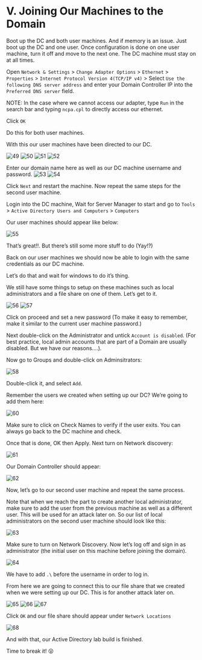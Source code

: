 # V. Joining Our Machines to the Domain

Boot up the DC and both user machines. And if memory is an issue. Just boot up the DC and one user. Once configuration is done on one user machine, turn it off and move to the next one. The DC machine must stay on at all times.

Open `Network & Settings` > `Change Adapter Options` > `Ethernet` > `Properties` > `Internet Protocol Version 4(TCP/IP v4)` > Select `Use the following DNS server address` and enter your Domain Controller IP into the `Preferred DNS server` field. 

NOTE: In the case where we cannot access our adapter,  type  `Run` in the search bar and typing `ncpa.cpl` to directly access our ethernet.

Click `OK`

Do this for both user machines.

With this our user machines have been directed to our DC.

![49](https://github.com/w1zzl3-06/TCM-Practical-Ethical-Hacking-Notes/assets/141921425/7cd419a8-bf0e-4ffb-a3dc-e3d244351854)
![50](https://github.com/w1zzl3-06/TCM-Practical-Ethical-Hacking-Notes/assets/141921425/aab0d273-694b-44c4-a8ba-16dec246a670)
![51](https://github.com/w1zzl3-06/TCM-Practical-Ethical-Hacking-Notes/assets/141921425/7d6791c7-029d-4f90-b437-5c50fb3e2897)
![52](https://github.com/w1zzl3-06/TCM-Practical-Ethical-Hacking-Notes/assets/141921425/b832b5c1-2651-4a43-aa81-4a6e20716f9e)

Enter our domain name here as well as our DC machine username and password.
![53](https://github.com/w1zzl3-06/TCM-Practical-Ethical-Hacking-Notes/assets/141921425/90fc82e0-6f75-4e9c-a985-6e0c6bcc1dcd)
![54](https://github.com/w1zzl3-06/TCM-Practical-Ethical-Hacking-Notes/assets/141921425/81699f8c-898b-4a8f-bb9c-fad6280f2737)


Click `Next` and restart the machine. Now repeat the same steps for the second user machine.

Login into the DC machine, Wait for Server Manager to start and go to `Tools` > `Active Directory Users and Computers` > `Computers`

Our user machines should appear like below:

![55](https://github.com/w1zzl3-06/TCM-Practical-Ethical-Hacking-Notes/assets/141921425/3384e2f6-2de7-4cd7-b190-362ca4988dbd)

That’s great!!. But there’s still some more stuff to do (Yay!?)

Back on our user machines we should now be able to login with the same credentials as our DC machine.

Let’s do that and wait for windows to do it’s thing.

We still have some things to setup on these machines such as local administrators and a file share on one of them. Let’s get to it.

![56](https://github.com/w1zzl3-06/TCM-Practical-Ethical-Hacking-Notes/assets/141921425/39c81db5-d8a3-4e00-875a-960dfb9eb882)
![57](https://github.com/w1zzl3-06/TCM-Practical-Ethical-Hacking-Notes/assets/141921425/0c518587-d898-4e0a-86a8-08580cd7bdab)

Click on proceed and set a new password (To make it easy to remember, make it similar to the current user machine password.)

Next double-click on the Administrator and untick `Account is disabled`. (For best practice, local admin accounts that are part of a Domain are usually disabled. But we have our reasons….).

Now go to Groups and double-click on Adminsitrators:

![58](https://github.com/w1zzl3-06/TCM-Practical-Ethical-Hacking-Notes/assets/141921425/c3316496-d050-4b31-9532-2f4a51ef84a4)

Double-click it, and select `Add`. 

Remember the users we created when setting up our DC? We’re going to add them here:

![60](https://github.com/w1zzl3-06/TCM-Practical-Ethical-Hacking-Notes/assets/141921425/33397b0c-2bf8-4cba-a2dc-882710239076)

Make sure to click on Check Names to verify if the user exits. You can always go back to the DC machine and check. 

Once that is done, OK then Apply. Next turn on Network discovery:

![61](https://github.com/w1zzl3-06/TCM-Practical-Ethical-Hacking-Notes/assets/141921425/ecb03fde-e496-4e77-93fd-ae7d6817a1b5)

Our Domain Controller should appear:

![62](https://github.com/w1zzl3-06/TCM-Practical-Ethical-Hacking-Notes/assets/141921425/4b55f461-9a74-49c6-925c-6913fcf3ed2e)

Now, let’s go to our second user machine and repeat the same process.

Note that when we reach the part to create another local administrator, make sure to add the user from the previous machine as well as a different user. This will be used for an attack later on. So our list of local administrators on the second user machine should look like this:

![63](https://github.com/w1zzl3-06/TCM-Practical-Ethical-Hacking-Notes/assets/141921425/03f4c594-dfb7-4233-ad2b-35e6a3be40c7)

Make sure to turn on Network Discovery. Now let’s log off and sign in as administrator (the initial user on this machine before joining the domain).

![64](https://github.com/w1zzl3-06/TCM-Practical-Ethical-Hacking-Notes/assets/141921425/bb99e0a8-25be-432f-94b2-b9c14458a625)

We have to add `.\` before the username in order to log in.

From here we are going to connect this to our file share that we created when we were setting up our DC. This is for another attack later on.

![65](https://github.com/w1zzl3-06/TCM-Practical-Ethical-Hacking-Notes/assets/141921425/c0e0aeb3-bba6-495e-b287-f9f9feb8f4af)
![66](https://github.com/w1zzl3-06/TCM-Practical-Ethical-Hacking-Notes/assets/141921425/b7e75ab5-6998-43d1-9182-9145931cf123)
![67](https://github.com/w1zzl3-06/TCM-Practical-Ethical-Hacking-Notes/assets/141921425/ebad9e24-0584-4542-9963-f46e97badc3f)

Click `OK` and our file share should appear under `Network Locations`

![68](https://github.com/w1zzl3-06/TCM-Practical-Ethical-Hacking-Notes/assets/141921425/924850b9-4437-4465-9c91-8e43432af81d)

And with that, our Active Directory lab build is finished. 

Time to break it! 😮

